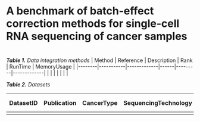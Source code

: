 # A benchmark of batch-effect correction methods for single-cell RNA sequencing of cancer samples

#

***Table 1.*** *Data integration methods*
| Method | Reference | Description | Rank | RunTime | MemoryUsage |
|--------|-----------|-------------|------|---------|-------------|
|        |           |             |      |         |             |


***Table 2.*** *Datasets*

| DatasetID | Publication | CancerType | SequencingTechnology | InputMaterial | Num. Samples | Num. cells | CellTypes |
|-----------|-------------|------------|----------------------|---------------|--------------|------------|-----------|
|           |             |            |                      |               |              |            |           |
